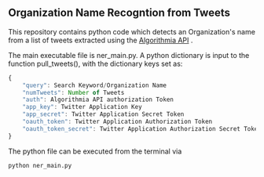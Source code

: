  ## Organization Name Recogntion from Tweets

This repository contains python code which detects an Organization's name from a list of tweets extracted using the [Algorithmia API](https://github.com/algorithmiaio/algorithmia-python) .

The main executable file is ner_main.py. A python dictionary is input to the function pull_tweets(), with the dictionary keys set as:

```javascript
{
	"query": Search Keyword/Organization Name 
	"numTweets": Number of Tweets
	"auth": Algorithmia API authorization Token
	"app_key": Twitter Application Key 
	"app_secret": Twitter Application Secret Token
	"oauth_token": Twitter Application Authorization Token
	"oauth_token_secret": Twitter Application Authorization Secret Token
}
```

The python file can be executed from the terminal via 

```shell
python ner_main.py
```

